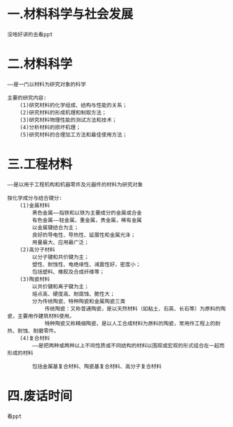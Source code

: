 # 一.材料科学与社会发展
	没啥好讲的去看ppt


# 二.材料科学
	——是一门以材料为研究对象的科学
	
	主要的研究内容:
		(1)研究材料的化学组成、结构与性能的关系；
		(2)研究材料的形成机理和制取方法；
		(3)研究材料物理性能的测试方法和技术；
		(4)分析材料的损坏机理；
		(5)研究材料的合理加工方法和最佳使用方法；


# 三.工程材料
	——是以用于工程机构和机器零件及元器件的材料为研究对象

	按化学成分与结合键分:
		(1)金属材料
			黑色金属——指铁和以铁为主要成分的金属或合金
			有色金属——轻金属，重金属，贵金属，稀有金属
			以金属键结合为主；
			良好的导电性、导热性、延展性和金属光泽；
			用量最大、应用最广泛；
		(2)高分子材料
			以分子键和共价键为主；
			塑性、耐蚀性、电绝缘性、减震性好，密度小；
			包括塑料、橡胶及合成纤维等；
		(3)陶瓷材料
			以共价键和离子键为主；
			熔点高、硬度高、耐腐蚀、脆性大；
			分为传统陶瓷、特种陶瓷和金属陶瓷三类
				传统陶瓷：又称普通陶瓷，是以天然材料（如粘土、石英、长石等）为原料的陶瓷，主要用作建筑材料使用。
				特种陶瓷又称精细陶瓷，是以人工合成材料为原料的陶瓷，常用作工程上的耐热、耐蚀、耐磨零件。
		(4)复合材料
			——是把两种或两种以上不同性质或不同结构的材料以围观或宏观的形式组合在一起而形成的材料
			
			包括金属基复合材料、陶瓷基复合材料、高分子复合材料

# 四.废话时间
	看ppt